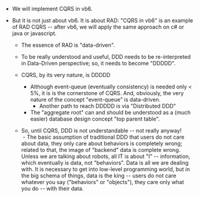 

- We will implement CQRS in vb6. 
- But it is not just about vb6. It is about RAD: "CQRS in vb6" is an example of RAD CQRS -- after vb6, we will apply the same approach on c# or java or javascript.

    * The essence of RAD is "data-driven". 
    * To be really understood and useful, DDD needs to be re-interpreted in Data-Driven perspective; so, it needs to become "DDDDD". 
    * CQRS, by its very nature, is DDDDD
        - Although event-queue (eventually consistency) is needed only < 5%, it is is the cornerstone of CQRS. And, obviously, the very nature of the concept "event-queue" is data-driven.
            * Another path to reach DDDDD is via "Distributed DDD"    
        - The "aggregate root" can and should be understood as a (much easier) database design concept "top parent table". 
        
    * So, until CQRS, DDD is not understandable -- not really anyway! 
        - The basic assumption of traditional DDD that users do not care about data, they only care about behaviors is completely wrong; related to that, the image of "backend" data is complete wrong. Unless we are talking about robots, all IT is about "I" -- information, which eventually is data, not "behaviors". Data is all we are dealing with. It is necessary to get into low-level programming world, but in the big schema of things, data is the king -- users do not care whatever you say ("behaviors" or "objects"), they care only what you do -- with their data.   

